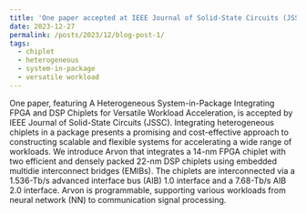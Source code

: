 ```yaml
---
title: 'One paper accepted at IEEE Journal of Solid-State Circuits (JSSC)'
date: 2023-12-27
permalink: /posts/2023/12/blog-post-1/
tags:
  - chiplet
  - heterogeneous
  - system-in-package
  - versatile workload
---
```


One paper, featuring A Heterogeneous System-in-Package Integrating FPGA and DSP Chiplets for Versatile Workload Acceleration, is accepted by IEEE Journal of Solid-State Circuits (JSSC). Integrating heterogeneous chiplets in a package presents a promising and cost-effective approach to constructing scalable and flexible systems for accelerating a wide range of workloads. We introduce Arvon that integrates a 14-nm FPGA chiplet with two efficient and densely packed 22-nm DSP chiplets using embedded multidie interconnect bridges (EMIBs). The chiplets are interconnected via a 1.536-Tb/s advanced interface bus (AIB) 1.0 interface and a 7.68-Tb/s AIB 2.0 interface. Arvon is programmable, supporting various workloads from neural network (NN) to communication signal processing.  

